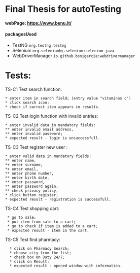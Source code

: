 # Final Thesis for autoTesting
#### webPage: https://www.benu.lt/
#### packagesUsed 
* TestNG `org.testng:testng`
* Selenium `org.seleniumhq.selenium:selenium-java`
* WebDriverManager `io.github.bonigarcia:webdrivermanager`

# Tests:
TS-C1 Test search function:

    * enter item in search field; (entry value "vitaminas c")
    * click search icon;
    * check if correct item appears in results. 


TS-C2 Test login function with invalid entries:

    * enter invalid data in mandatory fields:
    ** enter invalid email address,
    ** enter invalid password;
    * expected result - login is unsuccessfull.

TS-C3 Test register new user :

    * enter valid data in mandatory fields:
    ** enter name,
    *+ enter surname,
    *+ enter email,
    ** enter phone number,
    ** enter birth date,
    ** enter password,
    ** enter password again,
    ** check privacy policy,
    * click button register;
    * expected result - registration is successfull.

TS-C4 Test shopping cart:

     * go to sale;
     * put item from sale to a cart;
     * go to check if item is added to a cart;
     * expected result - item in the cart.
         


TS-C5 Test find pharmacy:

      * click on Pharmacy Search;
      * choose city from the list;
      * check box On Duty 24/7;
      * click on Result;
      * expexted result - opened window with information.

   